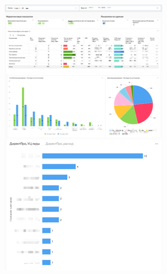 ![индикаторы и таблица](https://github.com/Olysechka02/Portfolio/blob/main/Datalens/2025-04-21_16-17-55.png)
![диаграмма 1,2](https://github.com/Olysechka02/Portfolio/blob/main/Datalens/2025-04-21_16-17-21.png)
![диаграмма 3](https://github.com/Olysechka02/Portfolio/blob/main/Datalens/2025-04-21_16-16-27.png)

